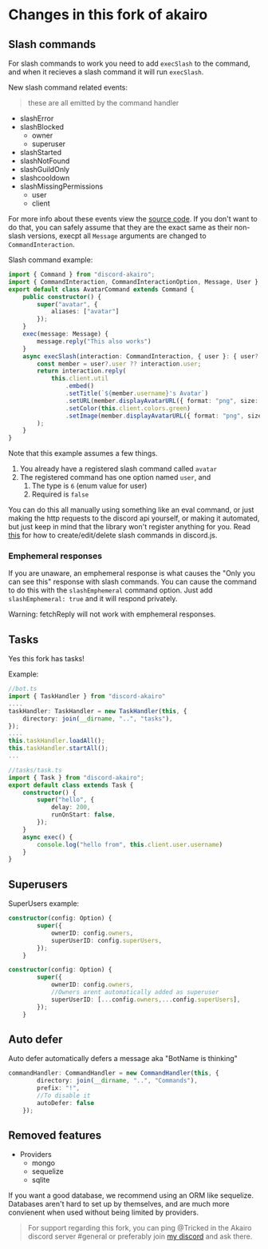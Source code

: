 # Changes in this fork of akairo


## Slash commands
For slash commands to work you need to add `execSlash` to the command, and when it recieves a slash command it will run `execSlash`.

New slash command related events:
> these are all emitted by the command handler
 * slashError
 * slashBlocked
    * owner
    * superuser
 * slashStarted
 * slashNotFound
 * slashGuildOnly
 * slashcooldown
 * slashMissingPermissions
    * user
    * client

For more info about these events view the [source code](https://github.com/SkyBlockDev/discord-akairo/blob/master/src/struct/commands/CommandHandler.js#L396). If you don't want to do that, you can safely assume that they are the exact same as their non-slash versions, execpt all `Message` arguments are changed to `CommandInteraction`.

Slash command example:
```ts
import { Command } from "discord-akairo";
import { CommandInteraction, CommandInteractionOption, Message, User } from "discord.js";
export default class AvatarCommand extends Command {
    public constructor() {
        super("avatar", {
            aliases: ["avatar"]
        });
    }
    exec(message: Message) {
        message.reply("This also works")
    }
    async execSlash(interaction: CommandInteraction, { user }: { user?: CommandInteractionOption } ) {
        const member = user?.user ?? interaction.user;
        return interaction.reply(
            this.client.util
                .embed()
                .setTitle(`${member.username}'s Avatar`)
                .setURL(member.displayAvatarURL({ format: "png", size: 512, dynamic: true }))
                .setColor(this.client.colors.green)
                .setImage(member.displayAvatarURL({ format: "png", size: 512, dynamic: true }))
        );
    }
}
```
Note that this example assumes a few things.
1. You already have a registered slash command called `avatar`
2. The registered command has one option named `user`, and
    1. The type is `6` (enum value for user)
    2. Required is `false`

You can do this all manually using something like an eval command, or just making the http requests to the discord api yourself, or making it automated, but just keep in mind that the library won't register anything for you. Read [this](https://github.com/MatteZ02/discord-interactions) for how to create/edit/delete slash commands in discord.js.

### Emphemeral responses

If you are unaware, an emphemeral response is what causes the "Only you can see this" response with slash commands. You can cause the command to do this with the `slashEmphemeral` command option. Just add `slashEmphemeral: true` and it will respond privately.

Warning: fetchReply will not work with emphemeral responses.

## Tasks

Yes this fork has tasks!

Example: 

```ts
//bot.ts
import { TaskHandler } from "discord-akairo"
....
taskHandler: TaskHandler = new TaskHandler(this, {
	directory: join(__dirname, "..", "tasks"),
});
....
this.taskHandler.loadAll();
this.taskHandler.startAll();
...
```

```ts
//tasks/task.ts
import { Task } from "discord-akairo";
export default class extends Task {
	constructor() {
		super("hello", {
			delay: 200,
			runOnStart: false,
		});
	}
	async exec() {
		console.log("hello from", this.client.user.username)
	}
}
````


## Superusers

SuperUsers example: 
```ts
constructor(config: Option) {
		super({
			ownerID: config.owners,
			superUserID: config.superUsers,
		});
	}
```
```ts
constructor(config: Option) {
		super({
			ownerID: config.owners,
            //Owners arent automatically added as superuser
			superUserID: [...config.owners,...config.superUsers],
		});
	}
```

## Auto defer
Auto defer automatically defers a message aka "BotName is thinking"

```ts
commandHandler: CommandHandler = new CommandHandler(this, {
		directory: join(__dirname, "..", "Commands"),
		prefix: "!",
        //To disable it
        autoDefer: false
	});
```

## Removed features
* Providers
    * mongo
    * sequelize
    * sqlite

If you want a good database, we recommend using an ORM like sequelize. Databases aren't hard to set up by themselves, and are much more convienent when used without being limited by providers.

> For support regarding this fork, you can ping @Tricked in the Akairo discord server #general or preferably join [my discord](https://discord.gg/KkMKCchJb8) and ask there.
